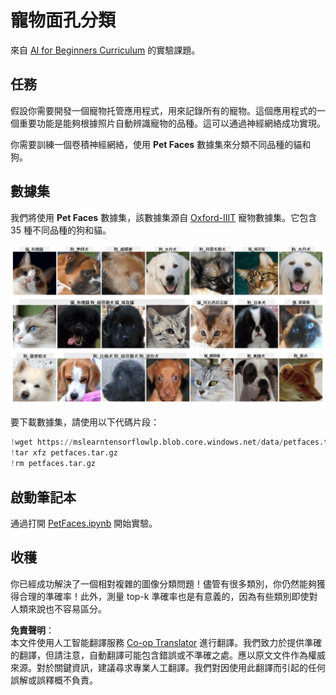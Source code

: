 <!--
CO_OP_TRANSLATOR_METADATA:
{
  "original_hash": "f3d2cee9cb3c52160419e560c57a690e",
  "translation_date": "2025-08-24T22:00:15+00:00",
  "source_file": "lessons/4-ComputerVision/07-ConvNets/lab/README.md",
  "language_code": "hk"
}
-->
# 寵物面孔分類

來自 [AI for Beginners Curriculum](https://github.com/microsoft/ai-for-beginners) 的實驗課題。

## 任務

假設你需要開發一個寵物托管應用程式，用來記錄所有的寵物。這個應用程式的一個重要功能是能夠根據照片自動辨識寵物的品種。這可以通過神經網絡成功實現。

你需要訓練一個卷積神經網絡，使用 **Pet Faces** 數據集來分類不同品種的貓和狗。

## 數據集

我們將使用 **Pet Faces** 數據集，該數據集源自 [Oxford-IIIT](https://www.robots.ox.ac.uk/~vgg/data/pets/) 寵物數據集。它包含 35 種不同品種的狗和貓。

![我們將處理的數據集](../../../../../../translated_images/data.50b2a9d5484bdbf0f52f5765b381cec9efe2bd296a98f007f90bedb6ac67f2a8.hk.png)

要下載數據集，請使用以下代碼片段：

```python
!wget https://mslearntensorflowlp.blob.core.windows.net/data/petfaces.tar.gz
!tar xfz petfaces.tar.gz
!rm petfaces.tar.gz
```

## 啟動筆記本

通過打開 [PetFaces.ipynb](../../../../../../lessons/4-ComputerVision/07-ConvNets/lab/PetFaces.ipynb) 開始實驗。

## 收穫

你已經成功解決了一個相對複雜的圖像分類問題！儘管有很多類別，你仍然能夠獲得合理的準確率！此外，測量 top-k 準確率也是有意義的，因為有些類別即使對人類來說也不容易區分。

**免責聲明**：  
本文件使用人工智能翻譯服務 [Co-op Translator](https://github.com/Azure/co-op-translator) 進行翻譯。我們致力於提供準確的翻譯，但請注意，自動翻譯可能包含錯誤或不準確之處。應以原文文件作為權威來源。對於關鍵資訊，建議尋求專業人工翻譯。我們對因使用此翻譯而引起的任何誤解或誤釋概不負責。